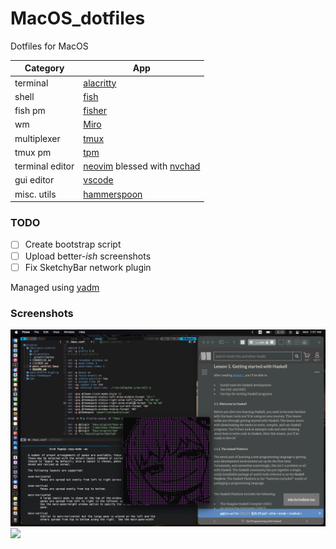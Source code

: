 # MacOS_dotfiles
Dotfiles for MacOS

| Category        | App 
| ---------       | ----
| terminal        | [alacritty](https://github.com/alacritty/alacritty)            
| shell           | [fish](https://github.com/fish-shell/fish-shell)               
| fish pm         | [fisher](https://github.com/jorgebucaran/fisher) 
| wm              | [Miro](https://github.com/miromannino/miro-windows-manager)  
| multiplexer     | [tmux](https://github.com/tmux/tmux)
| tmux pm         | [tpm](https://github.com/tmux-plugins/tpm)
| terminal editor | [neovim](https://github.com/neovim/neovim) blessed with [nvchad](https://nvchad.github.io/) 
| gui editor      | [vscode](https://github.com/microsoft/vscode)
| misc. utils     | [hammerspoon](https://github.com/Hammerspoon/hammerspoon)

### TODO
- [ ] Create bootstrap script
- [ ] Upload better-*ish* screenshots
- [ ] Fix SketchyBar network plugin

Managed using [yadm](https://github.com/TheLocehiliosan/yadm)

### Screenshots
<img src=".screenshots/Screen Shot 2022-05-23 at 1.57.51 AM.png">
<img src=".screenshots/Screen Shot 2022-04-24 at 3.48.18 PM.png">
